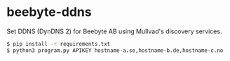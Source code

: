 # beebyte-ddns
Set DDNS (DynDNS 2) for Beebyte AB using Mullvad's discovery services.
```bash
$ pip install -r requirements.txt
$ python3 program.py APIKEY hostname-a.se,hostname-b.de,hostname-c.no
```